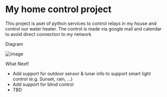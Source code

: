 # My home control project
This project is aset of python services to control relays in my house and control our water heater.
The control is made via google mail and calendar to avoid direct connection to my network
<p><heading> Diagram 
</heading>
<p>

![image](https://user-images.githubusercontent.com/118635882/203090644-492a2875-ce8a-4c32-9a73-409851052cdd.png)

<p><heading> What Next! 
</heading>
<p>


- Add support for outdoor sensor & lunar info to support smart light control (e.g. Sunset, rain, ...)
- Add support for blind control 
- TBD

